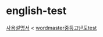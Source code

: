# english-test
<a href="https://rlawogus0502.github.io/english-test/tutorial.html">사용설명서</a>
<
<a href="https://rlawogus0502.github.io/english-test/wordmaster중등고난도test.html">wordmaster중등고난도test</a>

